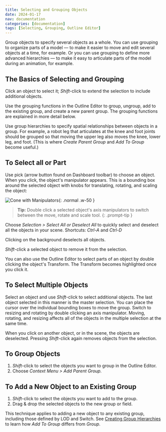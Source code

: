 ```yaml
---
title: Selecting and Grouping Objects
date: 2024-01-17
nav: documentation
categories: [documentation]
tags: [Selecting, Grouping, Outline Editor]
---
```

Group objects to specify several objects as a whole. You can use grouping to organize parts of a model — to make it easier to move and edit several objects at a time, for example. Or you can use grouping to define more advanced hierarchies — to make it easy to articulate parts of the model during an animation, for example.

## The Basics of Selecting and Grouping

Click an object to select it; *Shift*-click to extend the selection to include additional objects.

Use the grouping functions in the Outline Editor to group, ungroup, add to the existing group, and create a new parent group. The grouping functions are explained in more detail below.

Use group hierarchies to specify spatial relationships between objects in a group. For example, a robot leg that articulates at the knee and foot joints should be grouped so that moving the upper leg also moves the knee, lower leg, and foot. (This is where *Create Parent Group* and *Add To Group* become useful.)

## To Select all or Part

Use pick (arrow button found on Dashboard toolbar) to choose an object. When you click, the object's manipulator appears. This is a bounding box around the selected object with knobs for translating, rotating, and scaling the object:

![Cone with Manipulators](/assets/img/documentation/cone-with-manipulators.png){: .normal .w-50 }

>**Tip:** Double click a selected object's axis manipulators to switch between the move, rotate and scale tool.
{: .prompt-tip }

Choose *Selection > Select All or Deselect All* to quickly select and deselect all the objects in your scene. Shortcuts: *Ctrl-A* and *Ctrl-D*

Clicking on the background deselects all objects.

*Shift*-click a selected object to remove it from the selection.

You can also use the Outline Editor to select parts of an object by double clicking the object's Transform. The Transform becomes highlighted once you click it.

## To Select Multiple Objects

Select an object and use *Shift*-click to select additional objects. The last object selected in this manner is the master selection. You can place the cursor over the individual bounding boxes to move the group. Switch to resizing and rotating by double clicking an axis manipulator. Moving, rotating, and resizing affects all of the objects in the multiple selection at the same time.

When you click on another object, or in the scene, the objects are deselected. Pressing *Shift*-click again removes objects from the selection.

## To Group Objects

1. *Shift*-click to select the objects you want to group in the Outline Editor.
2. Choose *Context Menu > Add Parent Group.*

## To Add a New Object to an Existing Group

1. *Shift*-click to select the objects you want to add to the group.
2. Drag & drop the selected objects to the new group or field.

This technique applies to adding a new object to any existing group, including those defined by LOD and Switch. See [Creating Group Hierarchies](../creating-group-hierarchies) to learn how *Add To Group* differs from *Group*.
